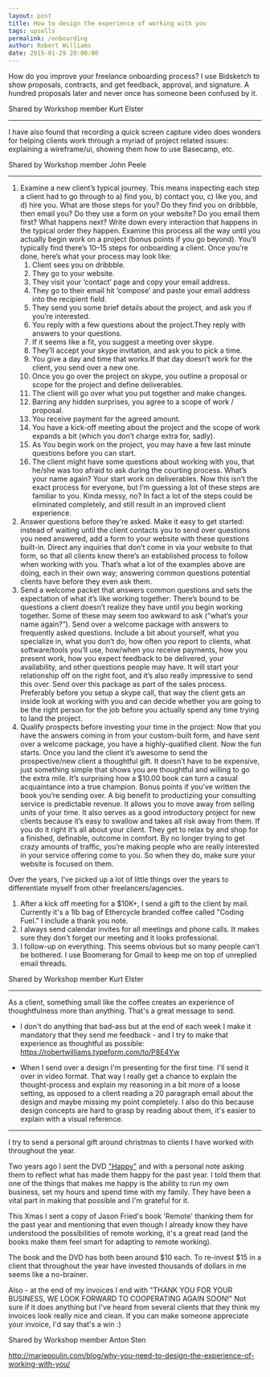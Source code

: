 ```yaml
---
layout: post
title: How to design the experience of working with you
tags: upsells
permalink: /onboarding
author: Robert Williams
date: 2015-01-29 20:00:00
---
```

How do you improve your freelance onboarding process? I use Bidsketch to show proposals, contracts, and get feedback, approval, and signature. A hundred proposals later and never once has someone been confused by it.

Shared by Workshop member Kurt Elster

--- 

I have also found that recording a quick screen capture video does wonders for helping clients work through a myriad of project related issues: explaining a wireframe/ui, showing them how to use Basecamp, etc.

Shared by Workshop member John Peele

---

1. Examine a new client’s typical journey.
This means inspecting each step a client had to go through to a) find you, b) contact you, c) like you, and d) hire you. What are those steps for you?
Do they find you on dribbble, then email you? Do they use a form on your website? Do you email them first? What happens next?
Write down every interaction that happens in the typical order they happen. Examine this process all the way until you actually begin work on a project (bonus points if you go beyond). You’ll typically find there’s 10–15 steps for onboarding a client.
Once you’re done, here’s what your process may look like:
	1.	Client sees you on dribbble. 
	2.	They go to your website.
	3.	They visit your ‘contact’ page and copy your email address.
	4.	They go to their email hit ‘compose’ and paste your email address into the recipient field.
	5.	They send you some brief details about the project, and ask you if you’re interested.
	6.	You reply with a few questions about the project.They reply with answers to your questions.
	7.	If it seems like a fit, you suggest a meeting over skype.
	8.	They’ll accept your skype invitation, and ask you to pick a time.
	9.	You give a day and time that works.If that day doesn’t work for the client, you send over a new one.
	10.	Once you go over the project on skype, you outline a proposal or scope for the project and define deliverables.
	11.	The client will go over what you put together and make changes.
	12.	Barring any hidden surprises, you agree to a scope of work / proposal.
	13.	You receive payment for the agreed amount.
	14.	You have a kick-off meeting about the project and the scope of work expands a bit (which you don’t charge extra for, sadly).
	15.	As You begin work on the project, you may have a few last minute questions before you can start.
	16.	The client might have some questions about working with you, that he/she was too afraid to ask during the courting process. What’s your name again? Your start work on deliverables.
Now this isn’t the exact process for everyone, but I’m guessing a lot of these steps are familiar to you. Kinda messy, no?
In fact a lot of the steps could be eliminated completely, and still result in an improved client experience.
2. Answer questions before they’re asked.
Make it easy to get started: instead of waiting until the client contacts you to send over questions you need answered, add a form to your website with these questions built-in. Direct any inquiries that don’t come in via your website to that form, so that all clients know there’s an established process to follow when working with you. That’s what a lot of the examples above are doing, each in their own way; answering common questions potential clients have before they even ask them.
3. Send a welcome packet that answers common questions and sets the expectation of what it’s like working together:
There’s bound to be questions a client doesn’t realize they have until you begin working together. Some of these may seem too awkward to ask (“what’s your name again?”).
Send over a welcome package with answers to frequently asked questions. Include a bit about yourself, what you specialize in, what you don’t do, how often you report to clients, what software/tools you’ll use, how/when you receive payments, how you present work, how you expect feedback to be delivered, your availability, and other questions people may have. It will start your relationship off on the right foot, and it’s also really impressive to send this over.
Send over this package as part of the sales process. Preferably before you setup a skype call, that way the client gets an inside look at working with you and can decide whether you are going to be the right person for the job before you actually spend any time trying to land the project.
4. Qualify prospects before investing your time in the project:
Now that you have the answers coming in from your custom-built form, and have sent over a welcome package, you have a highly-qualified client. Now the fun starts.
Once you land the client it’s awesome to send the prospective/new client a thoughtful gift. It doesn’t have to be expensive, just something simple that shows you are thoughtful and willing to go the extra mile. It’s surprising how a $10.00 book can turn a casual acquaintance into a true champion. Bonus points if you’ve written the book you’re sending over.
A big benefit to productizing your consulting service is predictable revenue. It allows you to move away from selling units of your time. It also serves as a good introductory project for new clients because it’s easy to swallow and takes all risk away from them. If you do it right it’s all about your client. They get to relax by and shop for a finished, definable, outcome in comfort.
By no longer trying to get crazy amounts of traffic, you’re making people who are really interested in your service offering come to you.
So when they do, make sure your website is focused on them.



Over the years, I've picked up a lot of little things over the years to differentiate myself from other freelancers/agencies.

1. After a kick off meeting for a $10K+, I send a gift to the client by mail. Currently it's a 1lb bag of Ethercycle branded coffee called "Coding Fuel." I include a thank you note.
1. I always send calendar invites for all meetings and phone calls. It makes sure they don't forget our meeting and it looks professional.
1. I follow-up on everything. This seems obvious but so many people can't be bothered. I use Boomerang for Gmail to keep me on top of unreplied email threads.

Shared by Workshop member Kurt Elster 

---

As a client, something small like the coffee creates an experience of thoughtfulness more than anything. That's a great message to send.

- I don't do anything that bad-ass but at the end of each week I make it mandatory that they send me feedback - and I try to make that experience as thoughtful as possible: https://robertwilliams.typeform.com/to/P8E4Yw

- When I send over a design I'm presenting for the first time. I'll send it over in video format. That way I really get a chance to explain the thought-process and explain my reasoning in a bit more of a loose setting, as opposed to a client reading a 20 paragraph email about the design and maybe missing my point completely. I also do this because design concepts are hard to grasp by reading about them, it's easier to explain with a visual reference.

---

I try to send a personal gift around christmas to clients I have worked with throughout the year.

Two years ago I sent the DVD ["Happy"](http://www.youtube.com/watch?v=07t9NOV7SwY) and with a personal note asking them to reflect what has made them happy for the past year. I told them that one of the things that makes me happy is the ability to run my own business, set my hours and spend time with my family. They have been a vital part in making that possible and I'm grateful for it.

This Xmas I sent a copy of Jason Fried's book 'Remote' thanking them for the past year and mentioning that even though I already know they have understood the possibilities of remote working, it's a great read (and the books make them feel smart for adapting to remote working).

The book and the DVD has both been around $10 each. To re-invest $15 in a client that throughout the year have invested thousands of dollars in me seems like a no-brainer.

Also - at the end of my invoices I end with "THANK YOU FOR YOUR BUSINESS, WE LOOK FORWARD TO COOPERATING AGAIN SOON!" Not sure if it does anything but I've heard from several clients that they think my invoices look really nice and clean. If you can make someone appreciate your invoice, I'd say that's a win :)

Shared by Workshop member Anton Sten

http://mariepoulin.com/blog/why-you-need-to-design-the-experience-of-working-with-you/